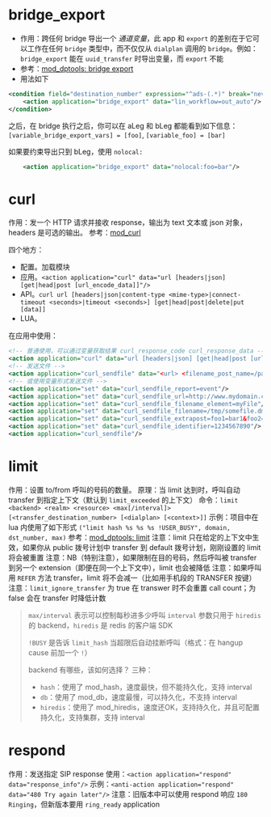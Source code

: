# bridge_export

- 作用：跨任何 bridge 导出一个 *通道变量*，此 app 和 `export` 的差别在于它可以工作在任何 `bridge` 类型中，而不仅仅从 `dialplan` 调用的 `bridge`。例如：`bridge_export` 能在 `uuid_transfer` 时导出变量，而 `export` 不能
- 参考：[mod_dptools: bridge export](http://git.flyudesk.com/ccps/udesk_tts_proxy/merge_requests/2)
- 用法如下

```xml
<condition field="destination_number" expression="^ads-(.*)" break="never">
    <action application="bridge_export" data="lin_workflow=out_auto"/>
</condition>
```

之后，在 bridge 执行之后，你可以在 aLeg 和 bLeg 都能看到如下信息：`[variable_bridge_export_vars] = [foo]`, `[variable_foo] = [bar]`


如果要约束导出只到 bLeg，使用 `nolocal:`

```xml
    <action application="bridge_export" data="nolocal:foo=bar"/>
```

# curl

作用：发一个 HTTP 请求并接收 response，输出为 text 文本或 json 对象，headers 是可选的输出。
参考：[mod_curl](https://developer.signalwire.com/freeswitch/FreeSWITCH-Explained/Modules/mod_curl_3965033)

四个地方：

- 配置。加载模块
- 应用。`<action application="curl" data="url [headers|json] [get|head|post [url_encode_data]]"/>`
- API。`curl url [headers|json|content-type <mime-type>|connect-timeout <seconds>|timeout <seconds>] [get|head|post|delete|put [data]]`
- LUA。

在应用中使用：

```xml
<!-- 普通使用，可以通过变量获取结果 curl_response_code curl_response_data -->
<action application="curl" data="url [headers|json] [get|head|post [url_encode_data]]"/>
<!-- 发送文件 -->
<action application="curl_sendfile" data="<url> <filename_post_name=/path/to/filename [nopost|foo1=bar1&foo2=bar2&...fooN=barN [event|none [uuid|identifier]]]"/>
<!-- 或使用变量形式发送文件 -->
<action application="set" data="curl_sendfile_report=event"/>
<action application="set" data="curl_sendfile_url=http://www.mydomain.com/test_files.php"/>
<action application="set" data="curl_sendfile_filename_element=myFile"/>
<action application="set" data="curl_sendfile_filename=/tmp/somefile.dmp"/>
<action application="set" data="curl_sendfile_extrapost=foo1=bar1&foo2=bar2&testing=a%20pain%20in%20the%20rear"/>
<action application="set" data="curl_sendfile_identifier=1234567890"/>
<action application="curl_sendfile"/>
```

# limit

作用：设置 to/from 呼叫的号码的数量。
原理：当 limit 达到时，呼叫自动 transfer 到指定上下文（默认到 `limit_exceeded` 的上下文）
命令：`limit <backend> <realm> <resource> <max[/interval]> [<transfer_destination_number> [<dialplan> [<context>]]`
示例：项目中在 lua 内使用了如下形式 `("limit hash %s %s %s !USER_BUSY", domain, dst_number, max)`
参考：[mod_dptools: limit](https://developer.signalwire.com/freeswitch/FreeSWITCH-Explained/Modules/mod-dptools/3375201/#limit)
注意：limit 只在给定的上下文中生效，如果你从 public 拨号计划中 transfer 到 default 拨号计划，刚刚设置的 limit 将会被重置
注意：NB（特别注意），如果限制在目的号码，然后呼叫被 transfer 到另一个 extension（即便在同一个上下文中），limit 也会被降低
注意：如果呼叫用 `REFER` 方法 transfer，limit 将不会减一（比如用手机段的 TRANSFER 按键）
注意：`limit_ignore_transfer` 为 true 在 transwer 时不会重置 call count；为 false 会在 transfer 时降低计数

> `max/interval` 表示可以控制每秒进多少呼叫
> `interval` 参数只用于 `hiredis` 的 backend，`hiredis` 是 redis 的客户端 SDK
>
> `!BUSY` 是告诉 `limit_hash` 当超限后自动挂断呼叫（格式：在 hangup cause 前加一个 `!`）
>
> backend 有哪些，该如何选择？
> 三种：
> - `hash`：使用了 mod_hash，速度最快，但不能持久化，支持 interval
> - `db`：使用了 mod_db，速度最慢，可以持久化，不支持 interval
> - `hiredis`：使用了 mod_hiredis，速度还OK，支持持久化，并且可配置持久化，支持集群，支持 interval

# respond

作用：发送指定 SIP response
使用：`<action application="respond" data="response_info"/>`
示例：`<anti-action application="respond" data="480 Try again later"/>`
注意：旧版本中可以使用 respond 响应 `180 Ringing`，但新版本要用 `ring_ready` application
